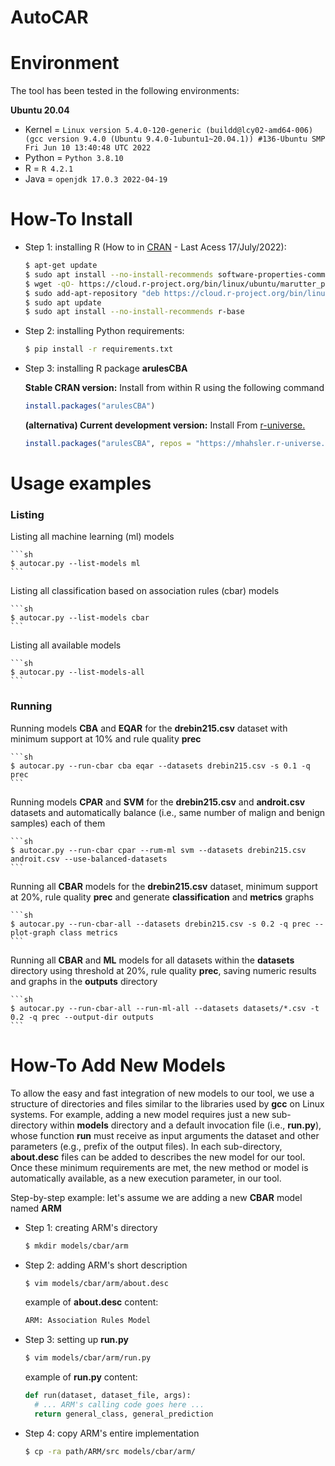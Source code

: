 # AutoCAR

# Environment

The tool has been tested in the following environments:

**Ubuntu 20.04**

- Kernel = `Linux version 5.4.0-120-generic (buildd@lcy02-amd64-006) (gcc version 9.4.0 (Ubuntu 9.4.0-1ubuntu1~20.04.1)) #136-Ubuntu SMP Fri Jun 10 13:40:48 UTC 2022`
- Python = `Python 3.8.10`
- R = `R 4.2.1`
- Java = `openjdk 17.0.3 2022-04-19`


# How-To Install

- Step 1: installing R (How to in [CRAN](https://cran.r-project.org/) - Last Acess 17/July/2022):
    ```sh
    $ apt-get update
    $ sudo apt install --no-install-recommends software-properties-common dirmngr
    $ wget -qO- https://cloud.r-project.org/bin/linux/ubuntu/marutter_pubkey.asc | sudo tee -a /etc/apt/trusted.gpg.d/cran_ubuntu_key.asc
    $ sudo add-apt-repository "deb https://cloud.r-project.org/bin/linux/ubuntu $(lsb_release -cs)-cran40/"
    $ sudo apt update
    $ sudo apt install --no-install-recommends r-base
    ```

- Step 2: installing Python requirements:
    ```sh
    $ pip install -r requirements.txt
    ```

- Step 3: installing R package **arulesCBA**

  **Stable CRAN version:** Install from within R using the following command

    ``` r
    install.packages("arulesCBA")
    ```

  **(alternativa) Current development version:** Install From
    [r-universe.](https://mhahsler.r-universe.dev/ui#package:arulesCBA)

    ``` r
    install.packages("arulesCBA", repos = "https://mhahsler.r-universe.dev")
    ```

# Usage examples

### Listing

  Listing all machine learning (ml) models

    ```sh
    $ autocar.py --list-models ml
    ```

  Listing all classification based on association rules (cbar) models

    ```sh
    $ autocar.py --list-models cbar
    ```

  Listing all available models

    ```sh
    $ autocar.py --list-models-all
    ```

### Running 

  Running models **CBA** and **EQAR** for the **drebin215.csv** dataset with minimum support at 10% and rule quality **prec**

    ```sh
    $ autocar.py --run-cbar cba eqar --datasets drebin215.csv -s 0.1 -q prec
    ```

  Running models **CPAR** and **SVM** for the **drebin215.csv** and **androit.csv** datasets and automatically balance (i.e., same number of malign and benign samples) each of them

    ```sh
    $ autocar.py --run-cbar cpar --rum-ml svm --datasets drebin215.csv androit.csv --use-balanced-datasets
    ```

  Running all **CBAR** models for the **drebin215.csv** dataset, minimum support at 20%, rule quality **prec** and generate **classification** and **metrics** graphs

    ```sh
    $ autocar.py --run-cbar-all --datasets drebin215.csv -s 0.2 -q prec --plot-graph class metrics
    ```

  Running all **CBAR** and **ML** models for all datasets within the **datasets** directory using threshold at 20%, rule quality **prec**, saving numeric results and graphs in the **outputs** directory

    ```sh
    $ autocar.py --run-cbar-all --run-ml-all --datasets datasets/*.csv -t 0.2 -q prec --output-dir outputs
    ```

# How-To Add New Models

To allow the easy and fast integration of new models to our tool, we use a structure of directories and files similar to the libraries used by **gcc** on Linux systems. For example, adding a new model requires just a new sub-directory within **models** directory and a default invocation file (i.e., **run.py**), whose function **run** must receive as input arguments the dataset and other parameters (e.g., prefix of the output files).
In each sub-directory, **about.desc** files can be added to describes the new model for our tool. 
Once these minimum requirements are met, the new method or model is automatically available, as a new execution parameter, in our tool.

Step-by-step example: let's assume we are adding a new **CBAR** model named **ARM**

  - Step 1: creating ARM's directory
    ```sh
    $ mkdir models/cbar/arm
    ```
  - Step 2: adding ARM's short description
    ```sh
    $ vim models/cbar/arm/about.desc
    ```
    example of **about.desc** content:
    ```txt
    ARM: Association Rules Model
    ```
  - Step 3: setting up **run.py**
    ```sh
    $ vim models/cbar/arm/run.py
    ```
    example of **run.py** content:
    ```python
    def run(dataset, dataset_file, args):
      # ... ARM's calling code goes here ...
      return general_class, general_prediction
    ```
  - Step 4: copy ARM's entire implementation 
    ```sh
    $ cp -ra path/ARM/src models/cbar/arm/
    ```
